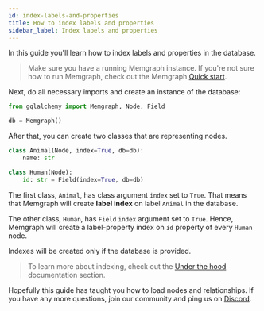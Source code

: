 ```yaml
---
id: index-labels-and-properties
title: How to index labels and properties
sidebar_label: Index labels and properties
---
```


In this guide you'll learn how to index labels and properties in the
database. 

> Make sure you have a running Memgraph instance. If you're not sure how to run
> Memgraph, check out the Memgraph [Quick start](/memgraph/#quick-start).

Next, do all necessary imports and create an instance of the
database:

```python
from gqlalchemy import Memgraph, Node, Field

db = Memgraph()
```

After that, you can create two classes that are representing nodes.

```python
class Animal(Node, index=True, db=db):
    name: str

class Human(Node):
    id: str = Field(index=True, db=db)
```

The first class, `Animal`, has class argument `index` set to `True`. That means
that Memgraph will create **label index** on label `Animal` in the database. 

The other class, `Human`, has `Field` `index` argument set to `True`. Hence,
Memgraph will create a label-property index on `id` property of every `Human`
node.

Indexes will be created only if the database is provided.

> To learn more about indexing, check out the [Under the
> hood](/memgraph/under-the-hood/indexing)
> documentation section.

Hopefully this guide has taught you how to load nodes and relationships. If you
have any more questions, join our community and ping us on
[Discord](https://discord.gg/memgraph).